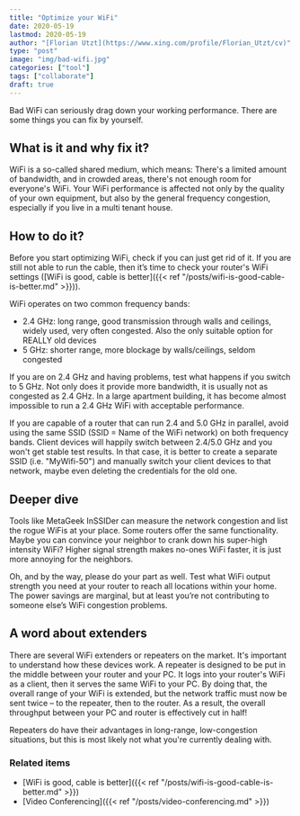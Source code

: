 ```yaml
---
title: "Optimize your WiFi"
date: 2020-05-19
lastmod: 2020-05-19
author: "[Florian Utzt](https://www.xing.com/profile/Florian_Utzt/cv)"
type: "post"
image: "img/bad-wifi.jpg"
categories: ["tool"]
tags: ["collaborate"]
draft: true
---
```


Bad WiFi can seriously drag down your working performance. There are some things you can fix by yourself.

<!--more-->

## What is it and why fix it?

WiFi is a so-called shared medium, which means: There's a limited amount of bandwidth, and in crowded areas, there's not enough room for everyone's WiFi. Your WiFi performance is affected not only by the quality of your own equipment, but also by the general frequency congestion, especially if you live in a multi tenant house.

## How to do it?

Before you start optimizing WiFi, check if you can just get rid of it. If you are still not able to run the cable, then it’s time to check your router's WiFi settings ([WiFi is good, cable is better]({{< ref "/posts/wifi-is-good-cable-is-better.md" >}})).

WiFi operates on two common frequency bands:

* 2.4 GHz: long range, good transmission through walls and ceilings, widely used, very often congested. Also the only suitable option for REALLY old devices
* 5 GHz: shorter range, more blockage by walls/ceilings, seldom congested

If you are on 2.4 GHz and having problems, test what happens if you switch to 5 GHz. Not only does it provide more bandwidth, it is usually not as congested as 2.4 GHz. In a large apartment building, it has become almost impossible to run a 2.4 GHz WiFi with acceptable performance.

If you are capable of a router that can run 2.4 and 5.0 GHz in parallel, avoid using the same SSID (SSID = Name of the WiFi network) on both frequency bands. Client devices will happily switch between 2.4/5.0 GHz and you won't get stable test results. In that case, it is better to create a separate SSID (i.e. "MyWifi-50") and manually switch your client devices to that network, maybe even deleting the credentials for the old one.

## Deeper dive

Tools like MetaGeek InSSIDer can measure the network congestion and list the rogue WiFis at your place. Some routers offer the same functionality. Maybe you can convince your neighbor to crank down his super-high intensity WiFi? Higher signal strength makes no-ones WiFi faster, it is just more annoying for the neighbors.

Oh, and by the way, please do your part as well. Test what WiFi output strength you need at your router to reach all locations within your home. The power savings are marginal, but at least you’re not contributing to someone else’s WiFi congestion problems.

## A word about extenders

There are several WiFi extenders or repeaters on the market. It's important to understand how these devices work. A repeater is designed to be put in the middle between your router and your PC. It logs into your router's WiFi as a client, then it serves the same WiFi to your PC. By doing that, the overall range of your WiFi is extended, but the network traffic must now be sent twice – to the repeater, then to the router. As a result, the overall throughput between your PC and router is effectively cut in half!

Repeaters do have their advantages in long-range, low-congestion situations, but this is most likely not what you're currently dealing with.

### Related items

* [WiFi is good, cable is better]({{< ref "/posts/wifi-is-good-cable-is-better.md" >}})
* [Video Conferencing]({{< ref "/posts/video-conferencing.md" >}})
